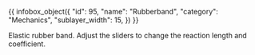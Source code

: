 {{ infobox_object({
	"id": 95,
	"name": "Rubberband",
	"category": "Mechanics",
	"sublayer_width": 15,
}) }}

Elastic rubber band. Adjust the sliders to change the reaction length and coefficient.